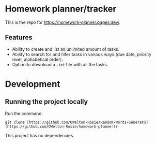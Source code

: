 # Homework planner/tracker 
This is the repo for <a href="https://homework-planner.pages.dev">https://homework-planner.pages.dev/</a>.

## Features
- Ability to create and list an unlimited amount of tasks.
- Ability to search for and filter tasks in various ways (due date, priority level, alphabetical order).
- Option to download a `.txt` file with all the tasks.

# Development
## Running the project locally
Run the command:
```
git clone [https://github.com/OWelton-Rosie/Random-Words-Generato](https://github.com/OWelton-Rosie/homework-planner)r
```

This project has no dependencies.



